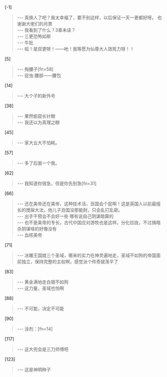 
[-1] 
>--- 真换人了吧？我太幸福了，要不别这样，以后保证一天一更都好呀。
也谢谢大佬们的月票<br>
>--- 我看到了什么？3章未读？<br>
>--- 三更恐怖如斯<br>
>--- 牛批<br>
>--- 呱！是双更呀！——吔！我等愿为仙尊大人效死力呀！！<br>

[5] 
>--- 掏腰子[fn=58]<br>
>--- 捉虫:腰部——腰包<br>

[14] 
>--- 大个子的新外号<br>

[38] 
>--- 果然偷窥长针眼<br>
>--- 我还以为真理之眼<br>

[45] 
>--- 家大业大不怕耗。<br>

[57] 
>--- 多了后面一个我。<br>

[62] 
>--- 我知道你很急，但是你先别急[fn=31]<br>

[66] 
>--- 还在美帝还在美帝，这种技术活，丑国会个屁啊！这是英国人以前最擅长的搅屎大法，他儿子丑国没那能耐，只会乱打乱砸。<br>
>--- 出手干预会不会好一些 哪有说自己阴谋暗算的<br>
>--- 也不是美帝的专长，古代中国应对游牧也是这样。分化拉拢，不过搞暗杀阴谋啥的好像没有<br>
>--- 血核美帝<br>

[71] 
>--- 冰雕王国就三个圣域，哪来的实力在神灵遍地走，圣域不如狗的帝国面前独立，保持完整的主权啊，感觉派个传奇就荡平了<br>

[83] 
>--- 黄金满地走白银不如狗<br>
>--- 这力量，圣域也怕啊<br>

[88] 
>--- 不可能，决定不可能<br>

[90] 
>--- 涂剂：[fn=14]<br>

[117] 
>--- 这大兜会是三刀师傅吧<br>

[123] 
>--- 这是神明种子<br>
